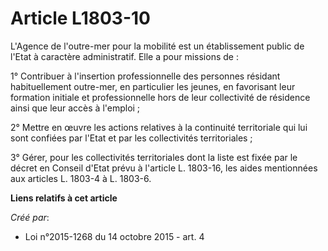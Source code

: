 # Article L1803-10

L'Agence de l'outre-mer pour la mobilité est un établissement public de l'Etat à caractère administratif. Elle a pour
missions de : 

1° Contribuer à l'insertion professionnelle des personnes résidant habituellement outre-mer, en particulier les jeunes, en
favorisant leur formation initiale et professionnelle hors de leur collectivité de résidence ainsi que leur accès à
l'emploi ; 

2° Mettre en œuvre les actions relatives à la continuité territoriale qui lui sont confiées par l'Etat et par les
collectivités territoriales ; 

3° Gérer, pour les collectivités territoriales dont la liste est fixée par le décret en Conseil d'Etat prévu à l'article L.
1803-16, les aides mentionnées aux articles L. 1803-4 à L. 1803-6.

**Liens relatifs à cet article**

_Créé par_:

  - Loi n°2015-1268 du 14 octobre 2015 - art. 4
